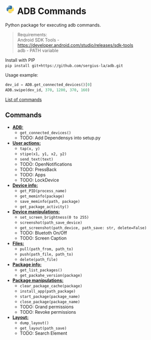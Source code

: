 # <img src="/img/py.png" width="32" height="32"> ADB Commands

Python package for executing adb commands.

> Requirements: <br>
> Android SDK Tools - https://developer.android.com/studio/releases/sdk-tools <br>
> adb - PATH variable

Install with PIP <br>
`pip install git+https://github.com/sergius-la/adb.git`

Usage example:
```python
dev_id = ADB.get_connected_devices()[0]
ADB.swipe(dev_id, 370, 1200, 370, 160)
```

[List of commands](https://github.com/sergius-la/Cheatsheet/blob/master/adb/adb.md)

## Commands
- __[ADB:](/adb/adb.py)__
  - `get_connected_devices()`
  - TODO: Add Dependensys into setup.py
- __[User actions:](/adb/user_actions.py)__
  - `tap(x, y)`
  - `stipe(x1, y1, x2, y2)`
  - `send_text(text)`
  - TODO: OpenNotifications
  - TODO: PressBack
  - TODO: Apps
  - TODO: LockDevice
- __[Device info:](/adb/device_info.py)__
  - `get_PID(process_name)`
  - `get_meminfo(package)`
  - `save_meminfo(path, package)`
  - `get_package_activity()`
- __[Device manipulations:](/adb/device_manipulations.py)__
  - `set_screen_brightness(0 to 255)`
  - `screenshot(path_save_device)`
  - `get_screenshot(path_device, path_save: str, delete=False)`
  - TODO: Bluetoth On/Off
  - TODO: Screen Caption
- __[Files:](/adb/files.py)__
  - `pull(path_from, path_to)`
  - `push(path_file, path_to)`
  - `delete(path_file)`
- __[Package info:](/adb/package_info.py)__
  - `get_list_packages()`
  - `get_packahe_version(package)`
- __[Package manipulations:](/adb/package_manipulations.py)__
  - `clear_package_cache(package)`
  - `install_app(path_package)`
  - `start_package(package_name)`
  - `close_package(package_name)`
  - TODO: Grand permissions
  - TODO: Revoke permissions
- __[Layout:](/adb/layout.py)__
  - `dump_layout()`
  - `get_layout(path_save)`
  - TODO: Search Element